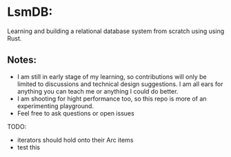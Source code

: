 # LsmDB:

Learning and building a relational database system from scratch using using Rust.




## Notes:
- I am still in early stage of my learning, so contributions will only be limited to discussions and technical design suggestions. I am all ears for anything you can teach me or anything I could do better.
- I am shooting for hight performance too, so this repo is more of an experimenting playground.
- Feel free to ask questions or open issues


TODO:
- iterators should hold onto their Arc items
- test this


